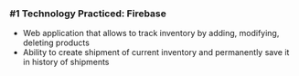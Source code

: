 ### #1 Technology Practiced: Firebase

- Web application that allows to track inventory by adding, modifying, deleting products
- Ability to create shipment of current inventory and permanently save it in history of shipments
